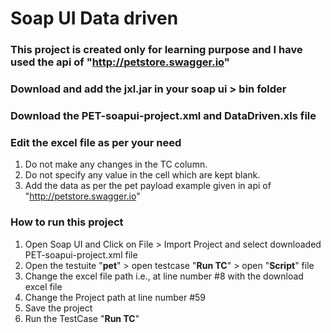 # Soap UI Data driven

### This project is created only for learning purpose and I have used the api of "http://petstore.swagger.io"

### Download and add the jxl.jar in your soap ui > bin folder

### Download the PET-soapui-project.xml and DataDriven.xls file

### Edit the excel file as per your need 
  1. Do not make any changes in the TC column.
  2. Do not specify any value in the cell which are kept blank.
  3. Add the data as per the pet payload example given in api of "http://petstore.swagger.io"

### How to run this project
  1. Open Soap UI and Click on File > Import Project and select downloaded PET-soapui-project.xml file
  2. Open the testuite "**pet**" > open testcase "**Run TC**" > open "**Script**" file
  3. Change the excel file path i.e., at line number #8 with the download excel file
  4. Change the Project path at line number #59
  5. Save the project
  6. Run the TestCase "**Run TC**"
